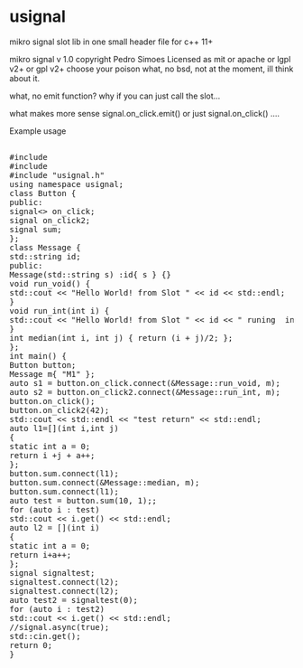# usignal
mikro signal slot lib in one small header file for c++ 11+

mikro signal v 1.0
copyright Pedro Simoes
Licensed as mit or apache or lgpl v2+ or gpl v2+
choose your poison
what, no bsd, not at the moment, ill think about it.

what, no emit function? why if you can just call the slot...

what makes more sense signal.on_click.emit() or just signal.on_click() ....

Example usage

<pre>

#include <iostream>
#include <string>
#include "usignal.h"
using namespace usignal;
class Button {
public:
signal<> on_click;
signal<void(int)> on_click2;
signal<int(int, int)> sum;
};
class Message {
std::string id;
public:
Message(std::string s) :id{ s } {}
void run_void() {
std::cout << "Hello World! from Slot " << id << std::endl;
}
void run_int(int i) {
std::cout << "Hello World! from Slot " << id << " runing  int param " << i << std::endl;
}
int median(int i, int j) { return (i + j)/2; };
};
int main() {
Button button;
Message m{ "M1" };
auto s1 = button.on_click.connect(&Message::run_void, m);
auto s2 = button.on_click2.connect(&Message::run_int, m);
button.on_click();
button.on_click2(42);
std::cout << std::endl << "test return" << std::endl;
auto l1=[](int i,int j)
{
static int a = 0;
return i +j + a++;
};
button.sum.connect(l1);
button.sum.connect(&Message::median, m);
button.sum.connect(l1);
auto test = button.sum(10, 1);;
for (auto i : test)
std::cout << i.get() << std::endl;
auto l2 = [](int i)
{
static int a = 0;
return i+a++;
};
signal<int(int)> signaltest;
signaltest.connect(l2);
signaltest.connect(l2);
auto test2 = signaltest(0);
for (auto i : test2)
std::cout << i.get() << std::endl;
//signal.async(true);
std::cin.get();
return 0;
}
</pre>
